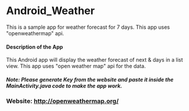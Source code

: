 # Android_Weather
This is a sample app for weather forecast for 7 days. This app uses "openweathermap" api.

#### Description of the App

This Android app will display the weather forecast of next & days in a list view. This app uses "open weather map" api for the data.

##### Note: Please generate Key from the website and paste it inside the MainActivity.java code to make the app work. 

### Website: http://openweathermap.org/
